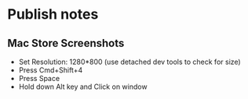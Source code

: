 # Publish notes

## Mac Store Screenshots
* Set Resolution: 1280*800 (use detached dev tools to check for size)
* Press Cmd+Shift+4
* Press Space
* Hold down Alt key and Click on window
